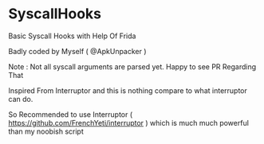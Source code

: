 # SyscallHooks
Basic Syscall Hooks with Help Of Frida

Badly coded by Myself ( @ApkUnpacker )

Note : Not all syscall arguments are parsed yet. Happy to see PR Regarding That

Inspired From Interruptor and this is nothing compare to what interruptor can do.

So Recommended to use Interruptor 
( https://github.com/FrenchYeti/interruptor )
which is much much powerful than my noobish script


